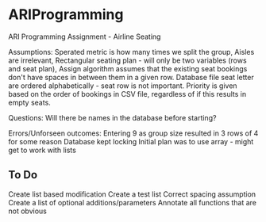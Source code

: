 # ARIProgramming
ARI Programming Assignment - Airline Seating




Assumptions:
Sperated metric is how many times we split the group,
Aisles are irrelevant,
Rectangular seating plan - will only be two variables (rows and seat plan), 
Assign algorithm assumes that the existing seat bookings don't have spaces in between them in a given row.
Database file seat letter are ordered alphabetically - seat row is not important. 
Priority is given based on the order of bookings in CSV file, regardless of if this results in empty seats.

Questions:
Will there be names in the database before starting?

Errors/Unforseen outcomes:
Entering 9 as group size resulted in 3 rows of 4 for some reason
Database kept locking
Initial plan was to use array - might get to work with lists


To Do
-------------------------------------------------
Create list based modification
Create a test list
Correct spacing assumption
Create a list of optional additions/parameters
Annotate all functions that are not obvious
